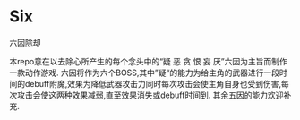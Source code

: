 # Six
六因除却


本repo意在以去除心所产生的每个念头中的“疑 恶 贪 恨 妄 厌”六因为主旨而制作一款动作游戏.
六因将作为六个BOSS,其中”疑“的能力为给主角的武器进行一段时间的debuff附魔,效果为降低武器攻击力同时每次攻击会使主角自身也受到伤害,每次攻击会使这两种效果减弱,直至效果消失或debuff时间到.
其余五因的能力欢迎补充.
